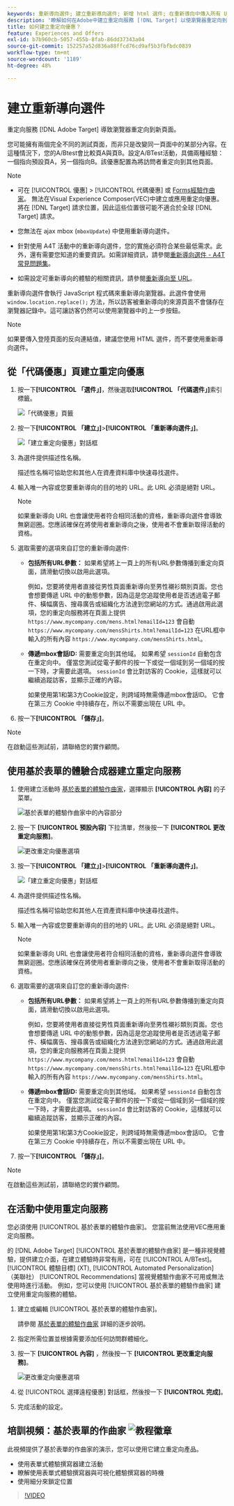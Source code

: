 ```yaml
---
keywords: 重新導向選件; 建立重新導向選件; 新增 html 選件; 在重新導向中傳入所有 URL 參數; 在重新導向中傳入 mboxSessionId (只有在要重新導向至不同網域時才需要)
description: '瞭解如何在Adobe中建立重定向服務 [!DNL Target] 以使瀏覽器重定向到新頁面。 '
title: 如何建立重定向優惠？
feature: Experiences and Offers
exl-id: b7b960cb-5057-455b-8fab-86dd37343a04
source-git-commit: 152257a52d836a88ffcd76cd9af5b3fbfbdc0839
workflow-type: tm+mt
source-wordcount: '1189'
ht-degree: 48%

---
```


# 建立重新導向選件

重定向服務 [!DNL Adobe Target] 導致瀏覽器重定向到新頁面。

您可能擁有兩個完全不同的測試頁面，而非只是改變同一頁面中的某部分內容。在這種情況下，您的A/Btest會比較頁A與頁B。設定A/BTest活動，具備兩種經驗：一個指向預設頁A，另一個指向B。該優惠配置為將訪問者重定向到其他頁面。

>[!NOTE]
>
> * 可在 [!UICONTROL 優惠] > [!UICONTROL 代碼優惠] 或 [Forms經驗作曲家](/help/main/c-experiences/form-experience-composer.md)。 無法在Visual Experience Composer(VEC)中建立或應用重定向優惠。 將在 [!DNL Target] 請求位置，因此這些位置很可能不適合於全球 [!DNL Target] 請求。
>
>* 您無法在 ajax mbox (`mboxUpdate`) 中使用重新導向選件。
>
>* 針對使用 A4T 活動中的重新導向選件，您的實施必須符合某些最低需求。此外，還有需要您知道的重要資訊。如需詳細資訊，請參閱[重新導向選件 - A4T 常見問題集](/help/main/c-integrating-target-with-mac/a4t/r-a4t-faq/a4t-faq-redirect-offers.md#concept_21BF213F10E1414A9DCD4A98AF207905)。
>
>* 如需設定可重新導向的體驗的相關資訊，請參閱[重新導向至 URL](/help/main/c-experiences/c-visual-experience-composer/redirect-offer.md#task_9578678D42784F5EB9638F8AC8C911FA)。


重新導向選件會執行 JavaScript 程式碼來重新導向瀏覽器。此選件會使用 `window.location.replace();` 方法，所以訪客被重新導向的來源頁面不會儲存在瀏覽器記錄中。這可讓訪客仍然可以使用瀏覽器中的上一步按鈕。

>[!NOTE]
>
>如果要傳入登陸頁面的反向連結值，建議您使用 HTML 選件，而不要使用重新導向選件。

## 從「代碼優惠」頁建立重定向優惠

1. 按一下&#x200B;**[!UICONTROL 「選件」]**，然後選取&#x200B;**[!UICONTROL 「代碼選件」]**&#x200B;索引標籤。

   ![「代碼優惠」頁籤](/help/main/c-experiences/c-manage-content/assets/offers-code-offers.png)

1. 按一下&#x200B;**[!UICONTROL 「建立」]**>**[!UICONTROL 「重新導向選件」]**。

   ![「建立重定向優惠」對話框](/help/main/c-experiences/c-manage-content/assets/create-redirect-offer.png)

1. 為選件提供描述性名稱。

   描述性名稱可協助您和其他人在資產資料庫中快速尋找選件。

1. 輸入唯一內容或您要重新導向的目的地的 URL。此 URL 必須是絕對 URL。

   >[!NOTE]
   >
   >如果重新導向 URL 也會讓使用者符合相同活動的資格，重新導向選件會導致無窮迴圈。您應該確保在將使用者重新導向之後，使用者不會重新取得活動的資格。

1. 選取需要的選項來自訂您的重新導向選件:

   * **包括所有URL參數：** 如果希望將上一頁上的所有URL參數傳播到重定向頁面，請滑動切換以啟用此選項。

      例如，您要將使用者直接從男性頁面重新導向至男性襯衫類別頁面。您也會想要傳遞 URL 中的動態參數，因為這是您追蹤使用者是否透過電子郵件、橫幅廣告、搜尋廣告或組織化方法達到您網站的方式。通過啟用此選項，您的重定向服務將在頁面上提供 `https://www.mycompany.com/mens.html?emailId=123` 會自動 `https://www.mycompany.com/mensShirts.html?emailId=123` 在URL框中輸入的所有內容 `https://www.mycompany.com/mensShirts.html`。

   * **傳遞mbox會話ID:** 需要重定向到其他域。 如果希望 `sessionId` 自動包含在重定向中。 僅當您測試從電子郵件的按一下或從一個域到另一個域的按一下時，才需要此選項。 `sessionId` 會比對訪客的 Cookie，這樣就可以繼續追蹤訪客，並顯示正確的內容。

      如果使用第1和第3方Cookie設定，則跨域時無需傳遞mbox會話ID。 它會在第三方 Cookie 中持續存在，所以不需要出現在 URL 中。

1. 按一下&#x200B;**[!UICONTROL 「儲存」]**。

>[!NOTE]
>
>在啟動這些測試前，請聯絡您的實作顧問。

## 使用基於表單的體驗合成器建立重定向服務

1. 使用建立活動時 [基於表單的體驗作曲家](/help/main/c-experiences/form-experience-composer.md)，選擇顯示 **[!UICONTROL 內容]** 的子菜單。

   ![基於表單的體驗作曲家中的內容部分](/help/main/c-experiences/c-manage-content/assets/form-based-content.png)

1. 按一下 **[!UICONTROL 預設內容]** 下拉清單，然後按一下 **[!UICONTROL 更改重定向服務]**。

   ![更改重定向優惠選項](/help/main/c-experiences/c-manage-content/assets/change-redirect-offer-option.png)

1. 按一下&#x200B;**[!UICONTROL 「建立」]**>**[!UICONTROL 「重新導向選件」]**。

   ![「建立重定向優惠」對話框](/help/main/c-experiences/c-manage-content/assets/create-redirect-offer.png)

1. 為選件提供描述性名稱。

   描述性名稱可協助您和其他人在資產資料庫中快速尋找選件。

1. 輸入唯一內容或您要重新導向的目的地的 URL。此 URL 必須是絕對 URL。

   >[!NOTE]
   >
   >如果重新導向 URL 也會讓使用者符合相同活動的資格，重新導向選件會導致無窮迴圈。您應該確保在將使用者重新導向之後，使用者不會重新取得活動的資格。

1. 選取需要的選項來自訂您的重新導向選件:

   * **包括所有URL參數：** 如果希望將上一頁上的所有URL參數傳播到重定向頁面，請滑動切換以啟用此選項。

      例如，您要將使用者直接從男性頁面重新導向至男性襯衫類別頁面。您也會想要傳遞 URL 中的動態參數，因為這是您追蹤使用者是否透過電子郵件、橫幅廣告、搜尋廣告或組織化方法達到您網站的方式。通過啟用此選項，您的重定向服務將在頁面上提供 `https://www.mycompany.com/mens.html?emailId=123` 會自動 `https://www.mycompany.com/mensShirts.html?emailId=123` 在URL框中輸入的所有內容 `https://www.mycompany.com/mensShirts.html`。

   * **傳遞mbox會話ID:** 需要重定向到其他域。 如果希望 `sessionId` 自動包含在重定向中。 僅當您測試從電子郵件的按一下或從一個域到另一個域的按一下時，才需要此選項。 `sessionId` 會比對訪客的 Cookie，這樣就可以繼續追蹤訪客，並顯示正確的內容。

      如果使用第1和第3方Cookie設定，則跨域時無需傳遞mbox會話ID。 它會在第三方 Cookie 中持續存在，所以不需要出現在 URL 中。

1. 按一下&#x200B;**[!UICONTROL 「儲存」]**。

>[!NOTE]
>
>在啟動這些測試前，請聯絡您的實作顧問。

## 在活動中使用重定向服務

您必須使用 [!UICONTROL 基於表單的體驗作曲家]。 您當前無法使用VEC應用重定向服務。

的 [!DNL Adobe Target] [!UICONTROL 基於表單的體驗作曲家] 是一種非視覺體驗，提供建立介面，在建立體驗時非常有用，可在 [!UICONTROL A/BTest]。 [!UICONTROL 體驗目標] (XT), [!UICONTROL Automated Personalization] （美聯社） [!UICONTROL Recommendations] 當視覺體驗作曲家不可用或無法使用時進行活動。 例如，您可以使用 [!UICONTROL 基於表單的體驗作曲家] 建立使用重定向服務的體驗。

1. 建立或編輯 [!UICONTROL 基於表單的體驗作曲家]。

   請參閱 [基於表單的體驗作曲家](/help/main/c-experiences/form-experience-composer.md) 詳細的逐步說明。

1. 指定所需位置並根據需要添加任何訪問群體細化。

1. 按一下 **[!UICONTROL 內容]** ，然後按一下 **[!UICONTROL 更改重定向服務]**。

   ![更改重定向優惠選項](/help/main/c-experiences/c-manage-content/assets/change-redirect-offer-option2.png)

1. 從 [!UICONTROL 選擇遠程優惠] 對話框，然後按一下 **[!UICONTROL 完成]**。

1. 完成活動的設定。

## 培訓視頻：基於表單的作曲家 ![教程徽章](/help/main/assets/tutorial.png)

此視頻提供了基於表單的作曲家的演示，您可以使用它建立重定向產品。

* 使用表單式體驗撰寫器建立活動
* 瞭解使用表單式體驗撰寫器與可視化體驗撰寫器的時機
* 使用細分來鎖定位置

>[!VIDEO](https://video.tv.adobe.com/v/17390)
